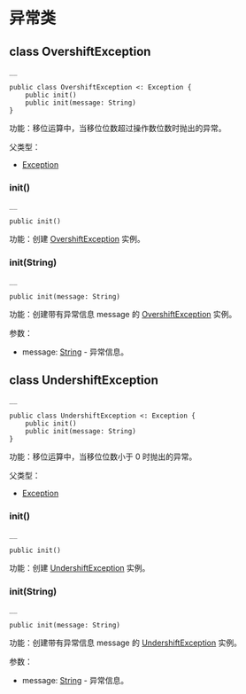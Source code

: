   
# 异常类

## class OvershiftException
    
    __
    
    public class OvershiftException <: Exception {
        public init()
        public init(message: String)
    }
    
功能：移位运算中，当移位位数超过操作数位数时抛出的异常。

父类型：

  * [Exception](https://docs.cangjie-lang.cn/docs/1.0.1/libs/std/core/core_package_api/core_package_exceptions.html#class-exception)

### init\(\)
    
    __
    
    public init()
    
功能：创建 [OvershiftException](https://docs.cangjie-lang.cn/docs/1.0.1/libs/std/overflow/overflow_package_api/overflow_package_exceptions.html#class-overshiftexception) 实例。

### init\(String\)
    
    __
    
    public init(message: String)
    
功能：创建带有异常信息 message 的 [OvershiftException](https://docs.cangjie-lang.cn/docs/1.0.1/libs/std/overflow/overflow_package_api/overflow_package_exceptions.html#class-overshiftexception) 实例。

参数：

  * message: [String](https://docs.cangjie-lang.cn/docs/1.0.1/libs/std/core/core_package_api/core_package_structs.html#struct-string) \- 异常信息。

## class UndershiftException
    
    __
    
    public class UndershiftException <: Exception {
        public init()
        public init(message: String)
    }
    
功能：移位运算中，当移位位数小于 0 时抛出的异常。

父类型：

  * [Exception](https://docs.cangjie-lang.cn/docs/1.0.1/libs/std/core/core_package_api/core_package_exceptions.html#class-exception)

### init\(\)
    
    __
    
    public init()
    
功能：创建 [UndershiftException](https://docs.cangjie-lang.cn/docs/1.0.1/libs/std/overflow/overflow_package_api/overflow_package_exceptions.html#class-undershiftexception) 实例。

### init\(String\)
    
    __
    
    public init(message: String)
    
功能：创建带有异常信息 message 的 [UndershiftException](https://docs.cangjie-lang.cn/docs/1.0.1/libs/std/overflow/overflow_package_api/overflow_package_exceptions.html#class-undershiftexception) 实例。

参数：

  * message: [String](https://docs.cangjie-lang.cn/docs/1.0.1/libs/std/core/core_package_api/core_package_structs.html#struct-string) \- 异常信息。